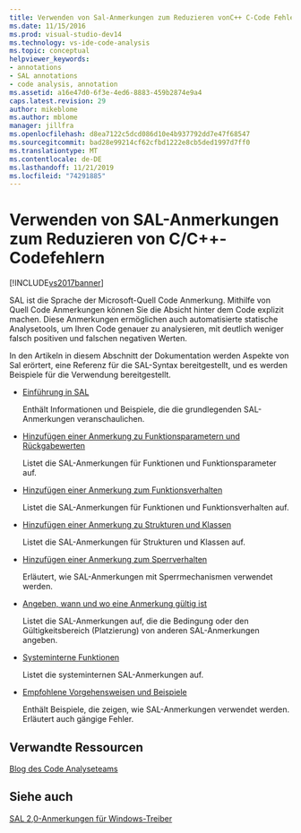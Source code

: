 ```yaml
---
title: Verwenden von Sal-Anmerkungen zum Reduzieren vonC++ C-Code Fehlern | Microsoft-Dokumentation
ms.date: 11/15/2016
ms.prod: visual-studio-dev14
ms.technology: vs-ide-code-analysis
ms.topic: conceptual
helpviewer_keywords:
- annotations
- SAL annotations
- code analysis, annotation
ms.assetid: a16e47d0-6f3e-4ed6-8883-459b2874e9a4
caps.latest.revision: 29
author: mikeblome
ms.author: mblome
manager: jillfra
ms.openlocfilehash: d8ea7122c5dcd086d10e4b937792dd7e47f68547
ms.sourcegitcommit: bad28e99214cf62cfbd1222e8cb5ded1997d7ff0
ms.translationtype: MT
ms.contentlocale: de-DE
ms.lasthandoff: 11/21/2019
ms.locfileid: "74291885"
---
```

# <a name="using-sal-annotations-to-reduce-cc-code-defects"></a>Verwenden von SAL-Anmerkungen zum Reduzieren von C/C++-Codefehlern
[!INCLUDE[vs2017banner](../includes/vs2017banner.md)]

SAL ist die Sprache der Microsoft-Quell Code Anmerkung. Mithilfe von Quell Code Anmerkungen können Sie die Absicht hinter dem Code explizit machen. Diese Anmerkungen ermöglichen auch automatisierte statische Analysetools, um Ihren Code genauer zu analysieren, mit deutlich weniger falsch positiven und falschen negativen Werten.  
  
 In den Artikeln in diesem Abschnitt der Dokumentation werden Aspekte von Sal erörtert, eine Referenz für die SAL-Syntax bereitgestellt, und es werden Beispiele für die Verwendung bereitgestellt.  
  
- [Einführung in SAL](../code-quality/understanding-sal.md)  
  
     Enthält Informationen und Beispiele, die die grundlegenden SAL-Anmerkungen veranschaulichen.  
  
- [Hinzufügen einer Anmerkung zu Funktionsparametern und Rückgabewerten](../code-quality/annotating-function-parameters-and-return-values.md)  
  
     Listet die SAL-Anmerkungen für Funktionen und Funktionsparameter auf.  
  
- [Hinzufügen einer Anmerkung zum Funktionsverhalten](../code-quality/annotating-function-behavior.md)  
  
     Listet die SAL-Anmerkungen für Funktionen und Funktionsverhalten auf.  
  
- [Hinzufügen einer Anmerkung zu Strukturen und Klassen](../code-quality/annotating-structs-and-classes.md)  
  
     Listet die SAL-Anmerkungen für Strukturen und Klassen auf.  
  
- [Hinzufügen einer Anmerkung zum Sperrverhalten](../code-quality/annotating-locking-behavior.md)  
  
     Erläutert, wie SAL-Anmerkungen mit Sperrmechanismen verwendet werden.  
  
- [Angeben, wann und wo eine Anmerkung gültig ist](../code-quality/specifying-when-and-where-an-annotation-applies.md)  
  
     Listet die SAL-Anmerkungen auf, die die Bedingung oder den Gültigkeitsbereich (Platzierung) von anderen SAL-Anmerkungen angeben.  
  
- [Systeminterne Funktionen](../code-quality/intrinsic-functions.md)  
  
     Listet die systeminternen SAL-Anmerkungen auf.  
  
- [Empfohlene Vorgehensweisen und Beispiele](../code-quality/best-practices-and-examples-sal.md)  
  
     Enthält Beispiele, die zeigen, wie SAL-Anmerkungen verwendet werden. Erläutert auch gängige Fehler.  
  
## <a name="related-resources"></a>Verwandte Ressourcen  
 [Blog des Code Analyseteams](https://go.microsoft.com/fwlink/?LinkId=251197)  
  
## <a name="see-also"></a>Siehe auch  
 [SAL 2,0-Anmerkungen für Windows-Treiber](https://go.microsoft.com/fwlink/?LinkId=250979)
